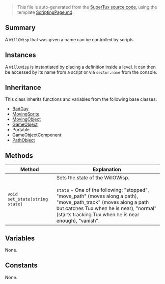 > This file is auto-generated from the [SuperTux source code](https://github.com/SuperTux/supertux/tree/master/src), using the template [ScriptingPage.md](https://github.com/SuperTux/wiki/tree/master/templates/ScriptingPage.md).

Summary
-------

A `WillOWisp` that was given a name can be controlled by scripts.

Instances
--------

A `WillOWisp` is instantiated by placing a definition inside a level. It can then be accessed by its name from a script or via `sector.name` from the console. 

Inheritance
--------

This class inherits functions and variables from the following base classes:
* [BadGuy](https://github.com/SuperTux/supertux/wiki/ScriptingBadGuy)
* [MovingSprite](https://github.com/SuperTux/supertux/wiki/ScriptingMovingSprite)
* [MovingObject](https://github.com/SuperTux/supertux/wiki/ScriptingMovingObject)
* [GameObject](https://github.com/SuperTux/supertux/wiki/ScriptingGameObject)
* Portable
* GameObjectComponent
* [PathObject](https://github.com/SuperTux/supertux/wiki/ScriptingPathObject)


Methods
-------

Method | Explanation
-------|-------
`void set_state(string state)` | Sets the state of the WillOWisp.<br /><br /> `state` - One of the following: "stopped", "move_path" (moves along a path), "move_path_track" (moves along a path but catches Tux when he is near), "normal" (starts tracking Tux when he is near enough), "vanish". 


Variables
---------

None.

Constants
---------

None.
